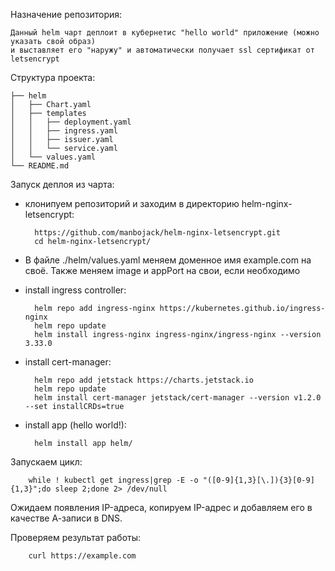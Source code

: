 Назначение репозитория:

	Данный helm чарт деплоит в кубернетис "hello world" приложение (можно указать свой образ)
	и выставляет его "наружу" и автоматически получает ssl сертификат от letsencrypt

Структура проекта:

	├── helm
	│   ├── Chart.yaml
	│   ├── templates
	│   │   ├── deployment.yaml
	│   │   ├── ingress.yaml
	│   │   ├── issuer.yaml
	│   │   └── service.yaml
	│   └── values.yaml
	└── README.md

Запуск деплоя из чарта:

- клонипуем репозиторий и заходим в директорию helm-nginx-letsencrypt:

		https://github.com/manbojack/helm-nginx-letsencrypt.git
		cd helm-nginx-letsencrypt/

- В файле ./helm/values.yaml меняем доменное имя example.com на своё. Также меняем image и appPort на свои, если необходимо

- install ingress controller:
	
		helm repo add ingress-nginx https://kubernetes.github.io/ingress-nginx
		helm repo update
		helm install ingress-nginx ingress-nginx/ingress-nginx --version 3.33.0

- install cert-manager:

		helm repo add jetstack https://charts.jetstack.io
		helm repo update
		helm install cert-manager jetstack/cert-manager --version v1.2.0 --set installCRDs=true

- install app (hello world!):

		helm install app helm/

Запускаем цикл:

		while ! kubectl get ingress|grep -E -o "([0-9]{1,3}[\.]){3}[0-9]{1,3}";do sleep 2;done 2> /dev/null

Ожидаем появления IP-адреса, копируем IP-адрес и добавляем его в качестве А-записи в DNS.

Проверяем результат работы:

		curl https://example.com
